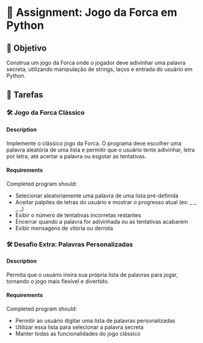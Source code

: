 

# 📘 Assignment: Jogo da Forca em Python

## 🎯 Objetivo

Construa um jogo da Forca onde o jogador deve adivinhar uma palavra secreta, utilizando manipulação de strings, laços e entrada do usuário em Python.

## 📝 Tarefas

### 🛠️ Jogo da Forca Clássico

#### Description
Implemente o clássico jogo da Forca. O programa deve escolher uma palavra aleatória de uma lista e permitir que o usuário tente adivinhar, letra por letra, até acertar a palavra ou esgotar as tentativas.

#### Requirements
Completed program should:

- Selecionar aleatoriamente uma palavra de uma lista pré-definida
- Aceitar palpites de letras do usuário e mostrar o progresso atual (ex: _ _ _ _)
- Exibir o número de tentativas incorretas restantes
- Encerrar quando a palavra for adivinhada ou as tentativas acabarem
- Exibir mensagens de vitória ou derrota

### 🛠️ Desafio Extra: Palavras Personalizadas

#### Description
Permita que o usuário insira sua própria lista de palavras para jogar, tornando o jogo mais flexível e divertido.

#### Requirements
Completed program should:

- Permitir ao usuário digitar uma lista de palavras personalizadas
- Utilizar essa lista para selecionar a palavra secreta
- Manter todas as funcionalidades do jogo clássico
